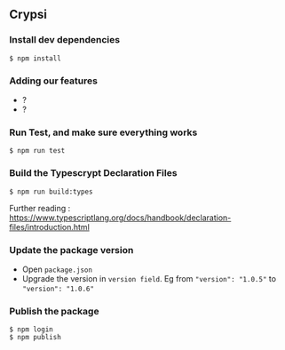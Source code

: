 ## Crypsi

### Install dev dependencies
```shell
$ npm install
```

### Adding our features
- ?
- ?

### Run Test, and make sure everything works
```shell
$ npm run test
```

### Build the Typescrypt Declaration Files
```shell
$ npm run build:types
```

Further reading : https://www.typescriptlang.org/docs/handbook/declaration-files/introduction.html

### Update the package version
- Open `package.json`
- Upgrade the version in `version field`. Eg from `"version": "1.0.5"` to `"version": "1.0.6"`

### Publish the package
```shell
$ npm login
$ npm publish
```